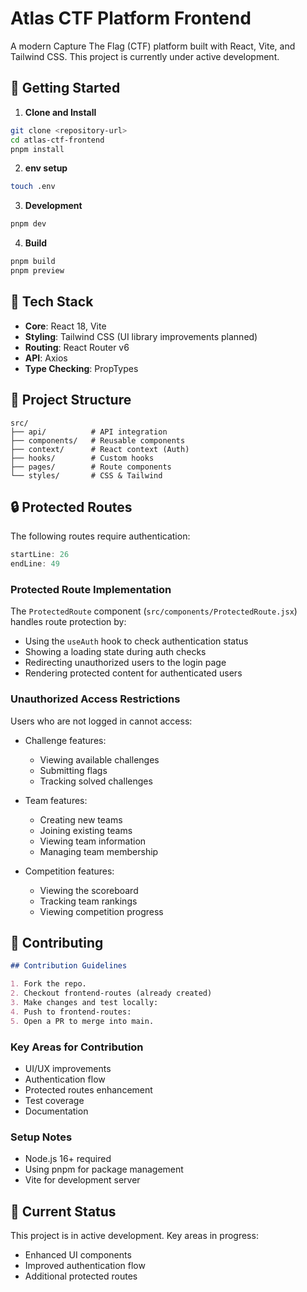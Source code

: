 # Atlas CTF Platform Frontend

A modern Capture The Flag (CTF) platform built with React, Vite, and Tailwind CSS. This project is currently under active development.

## 🚦 Getting Started

1. **Clone and Install**

```bash
git clone <repository-url>
cd atlas-ctf-frontend
pnpm install
```

2. **env setup**

```bash
touch .env
```

3. **Development**

```bash
pnpm dev
```

4. **Build**

```bash
pnpm build
pnpm preview
```

## 📁️ Tech Stack

- **Core**: React 18, Vite
- **Styling**: Tailwind CSS (UI library improvements planned)
- **Routing**: React Router v6
- **API**: Axios
- **Type Checking**: PropTypes

## 📁 Project Structure

```
src/
├── api/          # API integration
├── components/   # Reusable components
├── context/      # React context (Auth)
├── hooks/        # Custom hooks
├── pages/        # Route components
└── styles/       # CSS & Tailwind
```

## 🔒 Protected Routes

The following routes require authentication:

```javascript:src/App.jsx
startLine: 26
endLine: 49
```

### Protected Route Implementation

The `ProtectedRoute` component (`src/components/ProtectedRoute.jsx`) handles route protection by:

- Using the `useAuth` hook to check authentication status
- Showing a loading state during auth checks
- Redirecting unauthorized users to the login page
- Rendering protected content for authenticated users

### Unauthorized Access Restrictions

Users who are not logged in cannot access:

- Challenge features:

  - Viewing available challenges
  - Submitting flags
  - Tracking solved challenges

- Team features:

  - Creating new teams
  - Joining existing teams
  - Viewing team information
  - Managing team membership

- Competition features:
  - Viewing the scoreboard
  - Tracking team rankings
  - Viewing competition progress

## 🤝 Contributing

```markdown
## Contribution Guidelines  

1. Fork the repo.  
2. Checkout frontend-routes (already created)
3. Make changes and test locally:  
4. Push to frontend-routes:  
5. Open a PR to merge into main.  
```

### Key Areas for Contribution

- UI/UX improvements
- Authentication flow
- Protected routes enhancement
- Test coverage
- Documentation

### Setup Notes

- Node.js 16+ required
- Using pnpm for package management
- Vite for development server

## 🔄 Current Status

This project is in active development. Key areas in progress:

- Enhanced UI components
- Improved authentication flow
- Additional protected routes
